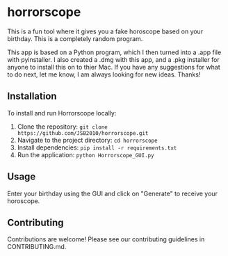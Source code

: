 # horrorscope
This is a fun tool where it gives you a fake horoscope based on your birthday. This is a completely random program.

This app is based on a Python program, which I then turned into a .app file with pyinstaller. I also created a .dmg with this app, and a .pkg installer for anyone to install this on to thier Mac. If you have any suggestions for what to do next, let me know, I am always looking for new ideas. Thanks!

## Installation
To install and run Horrorscope locally:
1. Clone the repository: `git clone https://github.com/JSB2010/horrorscope.git`
2. Navigate to the project directory: `cd horrorscope`
3. Install dependencies: `pip install -r requirements.txt`
4. Run the application: `python Horrorscope_GUI.py`

## Usage
Enter your birthday using the GUI and click on "Generate" to receive your horoscope.

## Contributing
Contributions are welcome! Please see our contributing guidelines in CONTRIBUTING.md.
